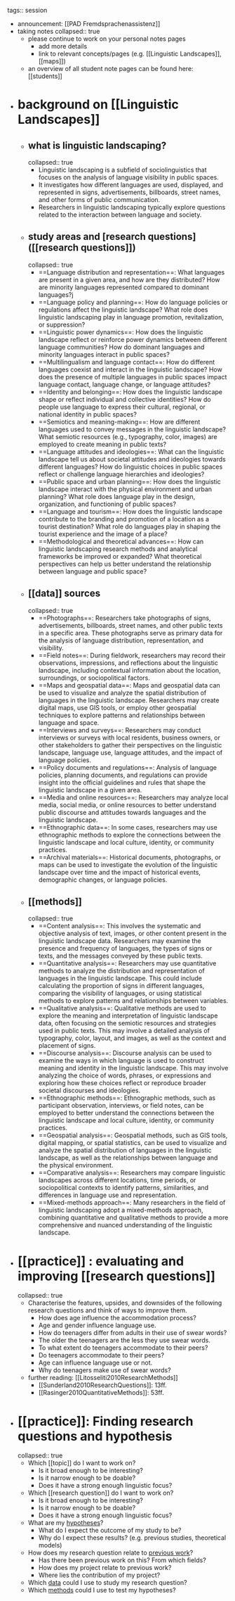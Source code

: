 tags:: session

- announcement: [[PAD Fremdsprachenassistenz]]
- taking notes
  collapsed:: true
	- please continue to work on your personal notes pages
		- add more details
		- link to relevant concepts/pages (e.g. [[Linguistic Landscapes]], [[maps]])
	- an overview of all student note pages can be found here: [[students]]
- # background on [[Linguistic Landscapes]]
	- ## what is linguistic landscaping?
	  collapsed:: true
		- Linguistic landscaping is a subfield of sociolinguistics that focuses on the analysis of language visibility in public spaces.
		- It investigates how different languages are used, displayed, and represented in signs, advertisements, billboards, street names, and other forms of public communication.
		- Researchers in linguistic landscaping typically explore questions related to the interaction between language and society.
	- ## study areas and [research questions]([[research questions]])
	  collapsed:: true
		- ==Language distribution and representation==: What languages are present in a given area, and how are they distributed? How are minority languages represented compared to dominant languages?j
		- ==Language policy and planning==: How do language policies or regulations affect the linguistic landscape? What role does linguistic landscaping play in language promotion, revitalization, or suppression?
		- ==Linguistic power dynamics==: How does the linguistic landscape reflect or reinforce power dynamics between different language communities? How do dominant languages and minority languages interact in public spaces?
		- ==Multilingualism and language contact==: How do different languages coexist and interact in the linguistic landscape? How does the presence of multiple languages in public spaces impact language contact, language change, or language attitudes?
		- ==Identity and belonging==: How does the linguistic landscape shape or reflect individual and collective identities? How do people use language to express their cultural, regional, or national identity in public spaces?
		- ==Semiotics and meaning-making==: How are different languages used to convey messages in the linguistic landscape? What semiotic resources (e.g., typography, color, images) are employed to create meaning in public texts?
		- ==Language attitudes and ideologies==: What can the linguistic landscape tell us about societal attitudes and ideologies towards different languages? How do linguistic choices in public spaces reflect or challenge language hierarchies and ideologies?
		- ==Public space and urban planning==: How does the linguistic landscape interact with the physical environment and urban planning? What role does language play in the design, organization, and functioning of public spaces?
		- ==Language and tourism==: How does the linguistic landscape contribute to the branding and promotion of a location as a tourist destination? What role do languages play in shaping the tourist experience and the image of a place?
		- ==Methodological and theoretical advances==: How can linguistic landscaping research methods and analytical frameworks be improved or expanded? What theoretical perspectives can help us better understand the relationship between language and public space?
	- ## [[data]] sources
	  collapsed:: true
		- ==Photographs==: Researchers take photographs of signs, advertisements, billboards, street names, and other public texts in a specific area. These photographs serve as primary data for the analysis of language distribution, representation, and visibility.
		- ==Field notes==: During fieldwork, researchers may record their observations, impressions, and reflections about the linguistic landscape, including contextual information about the location, surroundings, or sociopolitical factors.
		- ==Maps and geospatial data==: Maps and geospatial data can be used to visualize and analyze the spatial distribution of languages in the linguistic landscape. Researchers may create digital maps, use GIS tools, or employ other geospatial techniques to explore patterns and relationships between language and space.
		- ==Interviews and surveys==: Researchers may conduct interviews or surveys with local residents, business owners, or other stakeholders to gather their perspectives on the linguistic landscape, language use, language attitudes, and the impact of language policies.
		- ==Policy documents and regulations==: Analysis of language policies, planning documents, and regulations can provide insight into the official guidelines and rules that shape the linguistic landscape in a given area.
		- ==Media and online resources==: Researchers may analyze local media, social media, or online resources to better understand public discourse and attitudes towards languages and the linguistic landscape.
		- ==Ethnographic data==: In some cases, researchers may use ethnographic methods to explore the connections between the linguistic landscape and local culture, identity, or community practices.
		- ==Archival materials==: Historical documents, photographs, or maps can be used to investigate the evolution of the linguistic landscape over time and the impact of historical events, demographic changes, or language policies.
	- ## [[methods]]
	  collapsed:: true
		- ==Content analysis==: This involves the systematic and objective analysis of text, images, or other content present in the linguistic landscape data. Researchers may examine the presence and frequency of languages, the types of signs or texts, and the messages conveyed by these public texts.
		- ==Quantitative analysis==: Researchers may use quantitative methods to analyze the distribution and representation of languages in the linguistic landscape. This could include calculating the proportion of signs in different languages, comparing the visibility of languages, or using statistical methods to explore patterns and relationships between variables.
		- ==Qualitative analysis==: Qualitative methods are used to explore the meaning and interpretation of linguistic landscape data, often focusing on the semiotic resources and strategies used in public texts. This may involve a detailed analysis of typography, color, layout, and images, as well as the context and placement of signs.
		- ==Discourse analysis==: Discourse analysis can be used to examine the ways in which language is used to construct meaning and identity in the linguistic landscape. This may involve analyzing the choice of words, phrases, or expressions and exploring how these choices reflect or reproduce broader societal discourses and ideologies.
		- ==Ethnographic methods==: Ethnographic methods, such as participant observation, interviews, or field notes, can be employed to better understand the connections between the linguistic landscape and local culture, identity, or community practices.
		- ==Geospatial analysis==: Geospatial methods, such as GIS tools, digital mapping, or spatial statistics, can be used to visualize and analyze the spatial distribution of languages in the linguistic landscape, as well as the relationships between language and the physical environment.
		- ==Comparative analysis==: Researchers may compare linguistic landscapes across different locations, time periods, or sociopolitical contexts to identify patterns, similarities, and differences in language use and representation.
		- ==Mixed-methods approach==: Many researchers in the field of linguistic landscaping adopt a mixed-methods approach, combining quantitative and qualitative methods to provide a more comprehensive and nuanced understanding of the linguistic landscape.
- # [[practice]] : evaluating and improving [[research questions]]
  collapsed:: true
	- Characterise the features, upsides, and downsides of the following research questions and think of ways to improve them.
		- How does age influence the accommodation process?
		- Age and gender influence language use.
		- How do teenagers differ from adults in their use of swear words?
		- The older the teenagers are the less they use swear words.
		- To what extent do teenagers accommodate to their peers?
		- Do teenagers accommodate to their peers?
		- Age can influence language use or not.
		- Why do teenagers make use of swear words?
	- further reading: [[Litosseliti2010ResearchMethods]]
		- [[Sunderland2010ResearchQuestions]]: 13ff.
		- [[Rasinger2010QuantitativeMethods]]: 53ff.
- # [[practice]]: Finding research questions and hypothesis
  collapsed:: true
	- Which [[topic]] do I want to work on?
		- Is it broad enough to be interesting?
		- Is it narrow enough to be doable?
		- Does it have a strong enough linguistic focus?
	- Which [[research question]] do I want to work on?
		- Is it broad enough to be interesting?
		- Is it narrow enough to be doable?
		- Does it have a strong enough linguistic focus?
	- What are my [hypotheses]([[hypotheses]])?
		- What do I expect the outcome of my study to be?
		- Why do I expect these results? (e.g. previous studies, theoretical models)
	- How does my research question relate to [previous work]([[references]])?
		- Has there been previous work on this? From which fields?
		- How does my project relate to previous work?
		- Where lies the contribution of my project?
	- Which [data]([[data]]) could I use to study my research question?
	- Which [methods]([[methods]]) could I use to test my hypotheses?